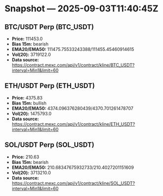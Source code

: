 # Snapshot — 2025-09-03T11:40:45Z

## BTC/USDT Perp (BTC_USDT)
- **Price:** 111453.0
- **Bias 15m:** bearish
- **EMA20/EMA50:** 111475.75533243388/111455.45460914615
- **Vol(20):** 3719122.0
- **Data source:** https://contract.mexc.com/api/v1/contract/kline/BTC_USDT?interval=Min1&limit=60

## ETH/USDT Perp (ETH_USDT)
- **Price:** 4375.83
- **Bias 15m:** bullish
- **EMA20/EMA50:** 4374.096376280439/4370.701261478707
- **Vol(20):** 1475793.0
- **Data source:** https://contract.mexc.com/api/v1/contract/kline/ETH_USDT?interval=Min1&limit=60

## SOL/USDT Perp (SOL_USDT)
- **Price:** 210.63
- **Bias 15m:** bearish
- **EMA20/EMA50:** 210.68347675932733/210.4027201151609
- **Vol(20):** 3713210.0
- **Data source:** https://contract.mexc.com/api/v1/contract/kline/SOL_USDT?interval=Min1&limit=60

